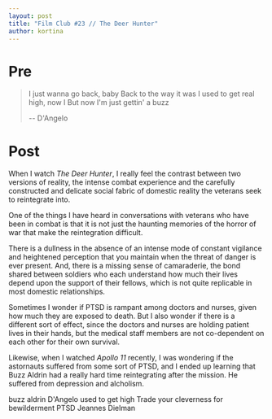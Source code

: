 ```yaml
---
layout: post
title: "Film Club #23 // The Deer Hunter"
author: kortina
---
```


# Pre

> I just wanna go back, baby
> Back to the way it was
> I used to get real high, now I
> But now I'm just gettin' a buzz
>
> -- D'Angelo

# Post

When I watch *The Deer Hunter*, I really feel the contrast between two versions of reality, the
intense combat experience and the carefully constructed and delicate social fabric of domestic
reality the veterans seek to reintegrate into.

One of the things I have heard in conversations with veterans who have been in combat is that it is
not just the haunting memories of the horror of war that make the reintegration difficult.

There is a dullness in the absence of an intense mode of constant vigilance and heightened
perception that you maintain when the threat of danger is ever present. And, there is a missing
sense of camaraderie, the bond shared between soldiers who each understand how much their lives
depend upon the support of their fellows, which is not quite replicable in most domestic
relationships.

Sometimes I wonder if PTSD is rampant among doctors and nurses, given how much they are exposed to
death. But I also wonder if there is a different sort of effect, since the doctors and nurses are
holding patient lives in their hands, but the medical staff members are not co-dependent on each
other for their own survival.

Likewise, when I watched *Apollo 11* recently, I was wondering if the astornauts suffered from some
sort of PTSD, and I ended up learning that Buzz Aldrin had a really hard time reintegrating after
the mission. He suffered from depression and alcholism.


buzz aldrin
D'Angelo used to get high
Trade your cleverness for bewilderment
PTSD
Jeannes Dielman
